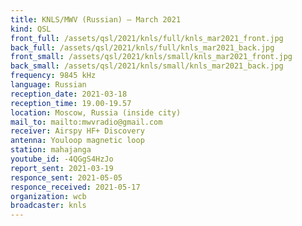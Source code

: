 ```yaml
---
title: KNLS/MWV (Russian) — March 2021
kind: QSL
front_full: /assets/qsl/2021/knls/full/knls_mar2021_front.jpg
back_full: /assets/qsl/2021/knls/full/knls_mar2021_back.jpg
front_small: /assets/qsl/2021/knls/small/knls_mar2021_front.jpg
back_small: /assets/qsl/2021/knls/small/knls_mar2021_back.jpg
frequency: 9845 kHz
language: Russian
reception_date: 2021-03-18
reception_time: 19.00-19.57
location: Moscow, Russia (inside city)
mail_to: mailto:mwvradio@gmail.com
receiver: Airspy HF+ Discovery
antenna: Youloop magnetic loop
station: mahajanga
youtube_id: -4QGgS4HzJo
report_sent: 2021-03-19
responce_sent: 2021-05-05
responce_received: 2021-05-17
organization: wcb
broadcaster: knls
---
```

